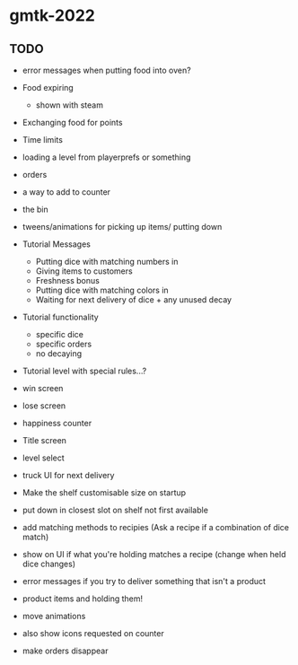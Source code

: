 # gmtk-2022

## TODO
* error messages when putting food into oven?
* Food expiring
    * shown with steam
* Exchanging food for points
* Time limits
* loading a level from playerprefs or something
* orders
* a way to add to counter
* the bin
* tweens/animations for picking up items/ putting down
* Tutorial Messages
    * Putting dice with matching numbers in
    * Giving items to customers
    * Freshness bonus
    * Putting dice with matching colors in
    * Waiting for next delivery of dice + any unused decay
* Tutorial functionality
    * specific dice
    * specific orders
    * no decaying

* Tutorial level with special rules...?
* win screen
* lose screen
* happiness counter
* Title screen
* level select
* truck UI for next delivery
* Make the shelf customisable size on startup
* put down in closest slot on shelf not first available

* add matching methods to recipies (Ask a recipe if a combination of dice match)
* show on UI if what you're holding matches a recipe (change when held dice changes)
* error messages if you try to deliver something that isn't a product
* product items and holding them!
* move animations
* also show icons requested on counter
* make orders disappear
